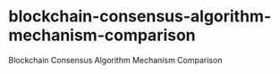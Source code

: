 # blockchain-consensus-algorithm-mechanism-comparison
Blockchain Consensus Algorithm Mechanism Comparison
